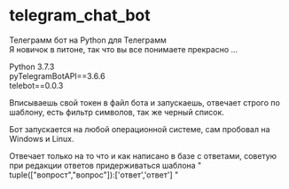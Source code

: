 # telegram_chat_bot
Телеграмм бот на Python для Телеграмм  
Я новичок в питоне, так что вы все понимаете прекрасно ...  
  
    
Python 3.7.3  
pyTelegramBotAPI==3.6.6  
telebot==0.0.3
  
Вписываешь свой токен в файл бота и запускаешь, отвечает строго по шаблону, есть фильтр символов, так же черный список.  
  
Бот запускается на любой операционной системе, сам пробовал на Windows и Linux.  
  
Отвечает только на то что и как написано в базе с ответами, советую при редакции ответов придерживаться шаблона " tuple(["вопрост","вопрос"]):['ответ','ответ'] "

